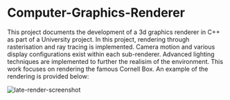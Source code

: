﻿# Computer-Graphics-Renderer
This project documents the development of a 3d graphics renderer in C++ as part of a University project.
In this project, rendering through rasterisation and ray tracing is implemented. Camera motion and various display configurations exist within each sub-renderer.
Advanced lighting techniques are implemented to further the realisim of the environment. This work focuses on rendering the famous Cornell Box.
An example of the rendering is provided below:

![late-render-screenshot](https://github.com/user-attachments/assets/d0ed2a51-72d3-4d0e-b491-9bc51088ad58)
